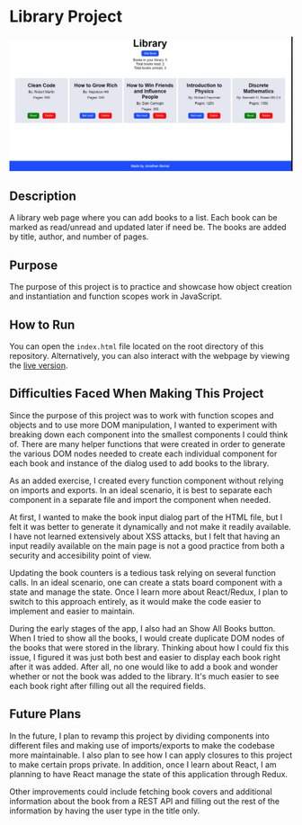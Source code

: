 # Library Project

<img src="./assets/library_app_demo_v1.png" alt="A screenshot showcasing a demo of the library app. The book information is made up just to showcase what each book looks like on a desktop browser.">

## Description
A library web page where you can add books to a list. Each book can be marked as read/unread and updated later if need be. The books are added by title, author, and number of pages.

## Purpose
The purpose of this project is to practice and showcase how object creation and instantiation and function scopes work in JavaScript.

## How to Run
You can open the `index.html` file located on the root directory of this repository.
Alternatively, you can also interact with the webpage by viewing the [live version](https://jonathanbernal.github.io/library/).

## Difficulties Faced When Making This Project
Since the purpose of this project was to work with function scopes and objects and to use more DOM manipulation, I wanted to experiment with breaking down each component into the smallest components I could think of. There are many helper functions that were created in order to generate the various DOM nodes needed to create each individual component for each book and instance of the dialog used to add books to the library. 

As an added exercise, I created every function component without relying on imports and exports. In an ideal scenario, it is best to separate each component in a separate file and import the component when needed.

At first, I wanted to make the book input dialog part of the HTML file, but I felt it was better to generate it dynamically and not make it readily available. I have not learned extensively about XSS attacks, but I felt that having an input readily available on the main page is not a good practice from both a security and accesibility point of view. 

Updating the book counters is a tedious task relying on several function calls. In an ideal scenario, one can create a stats board component with a state and manage the state. Once I learn more about React/Redux, I plan to switch to this approach entirely, as it would make the code easier to implement and easier to maintain.

During the early stages of the app, I also had an Show All Books button. When I tried to show all the books, I would create duplicate DOM nodes of the books that were stored in the library. Thinking about how I could fix this issue, I figured it was just both best and easier to display each book right after it was added. After all, no one would like to add a book and wonder whether or not the book was added to the library. It's much easier to see each book right after filling out all the required fields.

## Future Plans
In the future, I plan to revamp this project by dividing components into different files and making use of imports/exports to make the codebase more maintainable. I also plan to see how I can apply closures to this project to make certain props private. In addition, once I learn about React, I am planning to have React manage the state of this application through Redux. 

Other improvements could include fetching book covers and additional information about the book from a REST API and filling out the rest of the information by having the user type in the title only.
